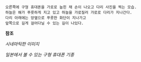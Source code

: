 
```
오른쪽에 구형 휴대폰을 가로로 눕힌 채 손이 나오고 다리 사진을 찍는 모습.
하늘은 해가 푸릇하게 지고 있고 하늘을 가로질러 가로로 다리가 지나간다.
다리 아래에는 앙옆으로 푸릇한 화단이 지나가고
앞쪽으로 길게 걸어다닐 수 있는 길이 나있다.
```

__참조__

_시네마틱한 이미지_

_일본에서 볼 수 있는 구형 휴대폰 기종_





